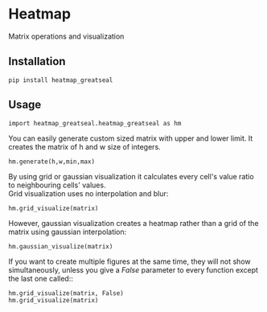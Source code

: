 # Heatmap
Matrix operations and visualization

## Installation
```
pip install heatmap_greatseal
```
## Usage
```
import heatmap_greatseal.heatmap_greatseal as hm
```
You can easily generate custom sized matrix with upper and lower limit. It creates the matrix of h and w size of integers.
```
hm.generate(h,w,min,max)
```
By using grid or gaussian visualization it calculates every cell's value ratio to neighbouring cells' values.  
Grid visualization uses no interpolation and blur:
```
hm.grid_visualize(matrix)
```
However, gaussian visualization creates a heatmap rather than a grid of the matrix using gaussian interpolation:
```
hm.gaussian_visualize(matrix)
```
If you want to create multiple figures at the same time, they will not show simultaneously, unless you give a *False* parameter to every function except the last one called::
```
hm.grid_visualize(matrix, False)
hm.grid_visualize(matrix)
```